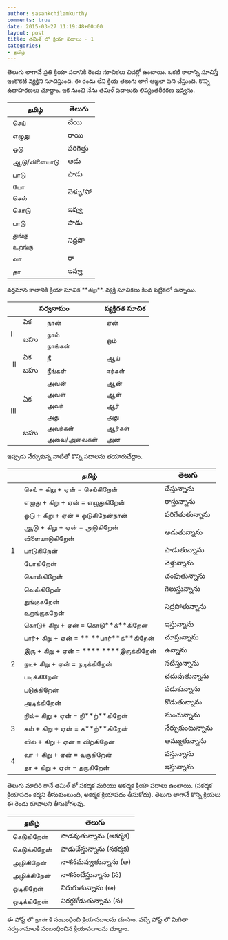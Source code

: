 ```yaml
---
author: sasankchilamkurthy
comments: true
date: 2015-03-27 11:19:48+00:00
layout: post
title: తమిళ్ లో క్రియా పదాలు - 1
categories:
- தமிழ்
---
```


తెలుగు లాగానే ప్రతి క్రియా పదానికి రెండు సూచికలు చివర్లో ఉంటాయి. ఒకటి కాలాన్ని సూచిస్తే ఇంకొకటి వ్యక్తిని సూచిస్తుంది. ఈ రెండు లేని క్రియ తెలుగు లాగే ఆజ్ఞలా పని చేస్తుంది.
కొన్ని ఉదాహరణలు చూద్దాం. ఇక నుంచి నేను తమిళ్ పదాలుకు లిప్యంతరీకరణ ఇవ్వను.
<table >
<thead>
    <tr>
      <th style="text-align: center">தமிழ்</th>
      <th style="text-align: center">తెలుగు</th>
    </tr>
</thead>
<tbody >
<tr >

<td > செய்
</td>

<td > చేయి
</td>
</tr>
<tr >

<td > எழுது
</td>

<td > రాయి
</td>
</tr>
<tr >

<td > ஓடு
</td>

<td > పరిగెత్తు
</td>
</tr>
<tr >

<td > ஆடு/விளையாடு
</td>

<td > ఆడు
</td>
</tr>
<tr >

<td > பாடு
</td>

<td > పాడు
</td>
</tr>
<tr >

<td > போ
</td>

<td style="vertical-align:middle;" rowspan="2" > వెళ్ళు/పో
</td>
</tr>
<tr >

<td > செல்
</td>
</tr>
<tr >

<td > கொடு
</td>

<td > ఇవ్వు
</td>
</tr>
<tr >

<td > பாடு
</td>

<td > పాడు
</td>
</tr>
<tr >

<td > துங்கு
</td>

<td style="vertical-align:middle;" rowspan="2" > నిద్రపో
</td>
</tr>
<tr >

<td > உறங்கு
</td>
</tr>
<tr >

<td > வா
</td>

<td > రా
</td>
</tr>
<tr >

<td > தா
</td>

<td > ఇవ్వు
</td>
</tr>
</tbody>
</table>
వర్తమాన కాలానికి క్రియా సూచిక **கிறு**. వ్యక్తి సూచికలు కింద పట్టికలో ఉన్నాయి.
<table >
<thead>
    <tr>
      <th colspan="3" style="text-align: center">సర్వనామం</th>
      <th style="text-align: center">వ్యక్తిగత సూచిక</th>
    </tr>
</thead>

<tbody >
<tr >

<td style="vertical-align:middle;" rowspan="3" >I
</td>

<td >ఏక
</td>

<td > நான்
</td>

<td > ஏன்
</td>
</tr>
<tr >

<td style="vertical-align:middle;" rowspan="2" >బహు
</td>

<td > நாம்
</td>

<td style="vertical-align:middle;" rowspan="2" > ஓம்
</td>
</tr>
<tr >

<td > நாங்கள்
</td>
</tr>
<tr >

<td style="vertical-align:middle;" rowspan="2" > II
</td>

<td >ఏక
</td>

<td > நீ
</td>

<td > ஆய்
</td>
</tr>
<tr >

<td >బహు
</td>

<td > நீங்கள்
</td>

<td > ஈர்கள்
</td>
</tr>
<tr >

<td style="vertical-align:middle;" rowspan="6" >III
</td>

<td style="vertical-align:middle;" rowspan="4" >ఏక
</td>

<td > அவன்
</td>

<td > ஆன்
</td>
</tr>
<tr >

<td > அவள்
</td>

<td > ஆள்
</td>
</tr>
<tr >

<td > அவர்
</td>

<td > ஆர்
</td>
</tr>
<tr >

<td > அது
</td>

<td > அது
</td>
</tr>
<tr >

<td style="vertical-align:middle;" rowspan="2" >బహు
</td>

<td > அவர்கள்
</td>

<td > ஆர்கள்
</td>
</tr>
<tr >

<td > அவை/அவைகள்
</td>

<td > அன
</td>
</tr>
</tbody>
</table>
ఇప్పుడు నేర్చుకున్న వాటితో కొన్ని పదాలను తయారుచేద్దాం.

<table >
<thead>
    <tr>
      <th> </th>
      <th style="text-align: center">தமிழ்</th>
      <th style="text-align: center">తెలుగు</th>
    </tr>
</thead>

<tbody >

<tr >

<td rowspan="11" >1
</td>

<td > செய் + கிறு + ஏன் =
செய்கிறேன்
</td>

<td > చేస్తున్నాను
</td>
</tr>
<tr >

<td > எழுது + கிறு + ஏன் =
எழுதுகிறேன்
</td>

<td > రాస్తున్నాను
</td>
</tr>
<tr >

<td > ஓடு + கிறு + ஏன் =
ஓடுகிறேன்நான்
</td>

<td > పరిగేతుతున్నాను
</td>
</tr>
<tr >

<td > ஆடு + கிறு + ஏன் =
அடுகிறேன்
</td>

<td rowspan="2" > ఆడుతున్నాను
</td>
</tr>
<tr >

<td > விளையாடுகிறேன்
</td>
</tr>
<tr >

<td > பாடுகிறேன்
</td>

<td > పాడుతున్నాను
</td>
</tr>
<tr >

<td > போகிறேன்
</td>

<td > వెళ్తున్నాను
</td>
</tr>
<tr >

<td > கொல்கிறேன்
</td>

<td > చంపుతున్నాను
</td>
</tr>
<tr >

<td > வெல்கிறேன்
</td>

<td > గెలుస్తున్నాను
</td>
</tr>
<tr >

<td > துங்குகறேன்
</td>

<td rowspan="2" > నిద్రపోతున్నాను
</td>
</tr>
<tr >

<td > உறங்குகறேன்
</td>
</tr>
<tr >

<td rowspan="7" >2
</td>

<td > கொடு+ கிறு + ஏன் =
கொடு**க்**கிறேன்
</td>

<td > ఇస్తున్నాను
</td>
</tr>
<tr >

<td > பார்+ கிறு + ஏன் =
** **பார்**க்**கிறேன்
</td>

<td > చూస్తున్నాను
</td>
</tr>
<tr >

<td > இரு + கிறு + ஏன் =
**** ****இருக்கிறேன்
</td>

<td > ఉన్నాను
</td>
</tr>
<tr >

<td > நடி+ கிறு + ஏன் =
நடிக்கிறேன்
</td>

<td > నటిస్తున్నాను
</td>
</tr>
<tr >

<td > படிக்கிறேன்
</td>

<td > చదువుతున్నాను
</td>
</tr>
<tr >

<td > படுக்கிறேன்
</td>

<td > పడుకున్నాను
</td>
</tr>
<tr >

<td > அடிக்கிறேன்
</td>

<td > కొడుతున్నాను
</td>
</tr>
<tr >

<td rowspan="3" >3
</td>

<td > நில்+ கிறு + ஏன் =
நி**ற்**கிறேன்
</td>

<td > నుంచున్నాను
</td>
</tr>
<tr >

<td > கல் + கிறு + ஏன் =
க**ற்**கிறேன்
</td>

<td > నేర్చుకుంటున్నాను
</td>
</tr>
<tr >

<td > வில் + கிறு + ஏன் =
விற்கிறேன்
</td>

<td > అమ్ముతున్నాను
</td>
</tr>
<tr >

<td rowspan="2" >4
</td>

<td > வா + கிறு + ஏன் =
வருகிறேன்
</td>

<td > వస్తున్నాను
</td>
</tr>
<tr >

<td > தா + கிறு + ஏன் =
தருகிறேன்
</td>

<td > ఇస్తున్నాను
</td>
</tr>
</tbody>
</table>
తెలుగు మాదిరి గానే తమిళ్ లో సకర్మక మరియు అకర్మక క్రియా పదాలు ఉంటాయి. (సకర్మక క్రియాపదం కర్మని తీసుకుంటుంది, అకర్మక క్రియాపదం తీసుకోదు). తెలుగు లాగానే కొన్ని క్రియలు ఈ రెండు రూపాలని తీసుకోగలవు.
<table >
<thead>
    <tr>
      <th style="text-align: center">தமிழ்</th>
      <th style="text-align: center">తెలుగు</th>
    </tr>
</thead>

<tbody >
<tr >

<td > கெடுகிறேன்
</td>

<td > పాడవుతున్నాను (అకర్మక)
</td>
</tr>
<tr >

<td > கெடுக்கிறேன்
</td>

<td > పాడుచేస్తున్నాను (సకర్మక)
</td>
</tr>
<tr >

<td > அழிகிறேன்
</td>

<td > నాశనమవ్వుతున్నాను (అ)
</td>
</tr>
<tr >

<td > அழிக்கிறேன்
</td>

<td > నాశనంచేస్తున్నాను (స)
</td>
</tr>
<tr >

<td > ஓடிகிறேன்
</td>

<td > విరుగుతున్నాను (అ)
</td>
</tr>
<tr >

<td > ஒடிக்கிறேன்
</td>

<td > విరగ్గకోడుతున్నాను (స)
</td>
</tr>
</tbody>
</table>
ఈ పోస్ట్ లో நான் కి సంబంధించి క్రియాపదాలను చూసాం. వచ్చే పోస్ట్ లో మిగితా సర్వనామాలకి సంబంధించిన క్రియాపదాలను చూద్దాం.
